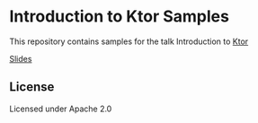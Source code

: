 # Introduction to Ktor Samples

This repository contains samples for the talk Introduction to [Ktor](https://ktor.io)

[Slides](https://github.com/hhariri/ktor-samples/blob/master/ktor.key)

## License

Licensed under Apache 2.0

